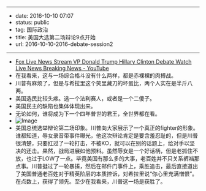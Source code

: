 - --
- date: 2016-10-10 07:07
- status: public
- tag: 国际政治
- title: 美国大选第二场辩论9点开始
- url: 2016-10-10-2016-debate-session2
- --
- [Fox Live News Stream VP Donald Trump Hillary Clinton Debate Watch Live News Breaking News - YouTube](https://www.youtube.com/channel/UClMsB2JtqIHQw8OkEn2QU4Q/live)
- 在我看来，这与一场综合格斗没有什么两样，都是赤裸裸的肉搏战。
- 川普有麻烦了，但是与希拉里这个笑里藏刀的坏蛋比，两个人实在是半斤八两。
- 美国选民比较头疼。选一个法利赛人，或者是一个二傻子。
- 美国民主的缺陷也集体体现出来。
- 无论如何，谁将成为下一个四年普世的君王，全世界都在看。
- ![Image](/_image/2016-10-10/6339669413486533000.jpg)
- 美国总统选举辩论第二场印象。川普向大家展示了一个真正的fighter的形象。谁都知道，辱女录音带事件曝光，他这次辩论肯定是要含羞忍耻的，但是川普很清楚，只要扛过了一轮打击，不被KO，就可以在别的话题上，给对手以坚决的还击。果然，战局进展如他预料。虽然辱女是一个好话柄，但是老抓住不放，也过于LOW了一点。毕竟美国有那么多的大事，老百姓并不只关系裤裆那点事。川普挺过了一轮暴揍，然后在邮件门事件上，乘胜追击，最后直接道出了美国普通老百姓对于精英阶层的本质控诉，对希拉里说“你心里充满憎恨”。在点数上，获得了领先。至少在我看来，川普这一场是获胜了。
